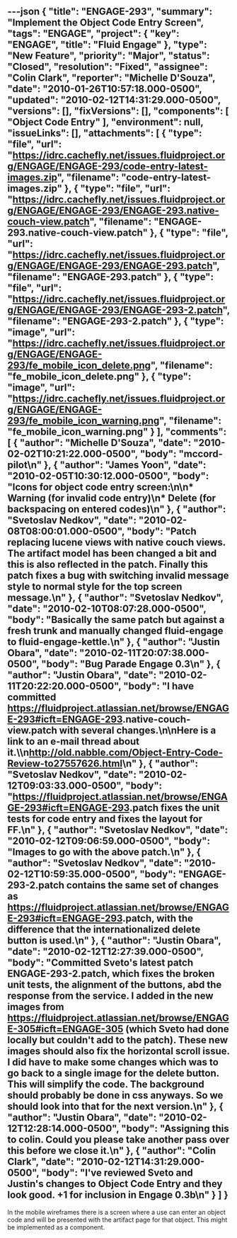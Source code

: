 ---json
{
  "title": "ENGAGE-293",
  "summary": "Implement the Object Code Entry Screen",
  "tags": "ENGAGE",
  "project": {
    "key": "ENGAGE",
    "title": "Fluid Engage"
  },
  "type": "New Feature",
  "priority": "Major",
  "status": "Closed",
  "resolution": "Fixed",
  "assignee": "Colin Clark",
  "reporter": "Michelle D'Souza",
  "date": "2010-01-26T10:57:18.000-0500",
  "updated": "2010-02-12T14:31:29.000-0500",
  "versions": [],
  "fixVersions": [],
  "components": [
    "Object Code Entry"
  ],
  "environment": null,
  "issueLinks": [],
  "attachments": [
    {
      "type": "file",
      "url": "https://idrc.cachefly.net/issues.fluidproject.org/ENGAGE/ENGAGE-293/code-entry-latest-images.zip",
      "filename": "code-entry-latest-images.zip"
    },
    {
      "type": "file",
      "url": "https://idrc.cachefly.net/issues.fluidproject.org/ENGAGE/ENGAGE-293/ENGAGE-293.native-couch-view.patch",
      "filename": "ENGAGE-293.native-couch-view.patch"
    },
    {
      "type": "file",
      "url": "https://idrc.cachefly.net/issues.fluidproject.org/ENGAGE/ENGAGE-293/ENGAGE-293.patch",
      "filename": "ENGAGE-293.patch"
    },
    {
      "type": "file",
      "url": "https://idrc.cachefly.net/issues.fluidproject.org/ENGAGE/ENGAGE-293/ENGAGE-293-2.patch",
      "filename": "ENGAGE-293-2.patch"
    },
    {
      "type": "image",
      "url": "https://idrc.cachefly.net/issues.fluidproject.org/ENGAGE/ENGAGE-293/fe_mobile_icon_delete.png",
      "filename": "fe_mobile_icon_delete.png"
    },
    {
      "type": "image",
      "url": "https://idrc.cachefly.net/issues.fluidproject.org/ENGAGE/ENGAGE-293/fe_mobile_icon_warning.png",
      "filename": "fe_mobile_icon_warning.png"
    }
  ],
  "comments": [
    {
      "author": "Michelle D'Souza",
      "date": "2010-02-02T10:21:22.000-0500",
      "body": "mccord-pilot\n"
    },
    {
      "author": "James Yoon",
      "date": "2010-02-05T10:30:12.000-0500",
      "body": "Icons for object code entry screen:\n\n* Warning (for invalid code entry)\n* Delete (for backspacing on entered codes)\n"
    },
    {
      "author": "Svetoslav Nedkov",
      "date": "2010-02-08T08:00:01.000-0500",
      "body": "Patch replacing lucene views with native couch views. The artifact model has been changed a bit and this is also reflected in the patch. Finally this patch fixes a bug with switching invalid message style to normal style for the top screen message.\n"
    },
    {
      "author": "Svetoslav Nedkov",
      "date": "2010-02-10T08:07:28.000-0500",
      "body": "Basically the same patch but against a fresh trunk and manually changed fluid-engage to fluid-engage-kettle.\n"
    },
    {
      "author": "Justin Obara",
      "date": "2010-02-11T20:07:38.000-0500",
      "body": "Bug Parade Engage 0.3\n"
    },
    {
      "author": "Justin Obara",
      "date": "2010-02-11T20:22:20.000-0500",
      "body": "I have committed <https://fluidproject.atlassian.net/browse/ENGAGE-293#icft=ENGAGE-293>.native-couch-view.patch with several changes.\n\nHere is a link to an e-mail thread about it.\\\n<http://old.nabble.com/Object-Entry-Code-Review-to27557626.html>\n"
    },
    {
      "author": "Svetoslav Nedkov",
      "date": "2010-02-12T09:03:33.000-0500",
      "body": "<https://fluidproject.atlassian.net/browse/ENGAGE-293#icft=ENGAGE-293>.patch fixes the unit tests for code entry and fixes the layout for FF.\n"
    },
    {
      "author": "Svetoslav Nedkov",
      "date": "2010-02-12T09:06:59.000-0500",
      "body": "Images to go with the above patch.\n"
    },
    {
      "author": "Svetoslav Nedkov",
      "date": "2010-02-12T10:59:35.000-0500",
      "body": "ENGAGE-293-2.patch contains the same set of changes as <https://fluidproject.atlassian.net/browse/ENGAGE-293#icft=ENGAGE-293>.patch, with the difference that the internationalized delete button is used.\n"
    },
    {
      "author": "Justin Obara",
      "date": "2010-02-12T12:27:39.000-0500",
      "body": "Committed Sveto's latest patch ENGAGE-293-2.patch, which fixes the broken unit tests, the alignment of the buttons, abd the response from the service. I added in the new images from <https://fluidproject.atlassian.net/browse/ENGAGE-305#icft=ENGAGE-305> (which Sveto had done locally but couldn't add to the patch). These new images should also fix the horizontal scroll issue. I did have to make some changes which was to go back to a single image for the delete button. This will simplify the code. The background should probably be done in css anyways. So we should look into that for the next version.\n"
    },
    {
      "author": "Justin Obara",
      "date": "2010-02-12T12:28:14.000-0500",
      "body": "Assigning this to colin. Could you please take another pass over this before we close it.\n"
    },
    {
      "author": "Colin Clark",
      "date": "2010-02-12T14:31:29.000-0500",
      "body": "I've reviewed Sveto and Justin's changes to Object Code Entry and they look good. +1 for inclusion in Engage 0.3b\n"
    }
  ]
}
---
In the mobile wireframes there is a screen where a use can enter an object code and will be presented with the artifact page for that object. This might be implemented as a component.&#x20;

        